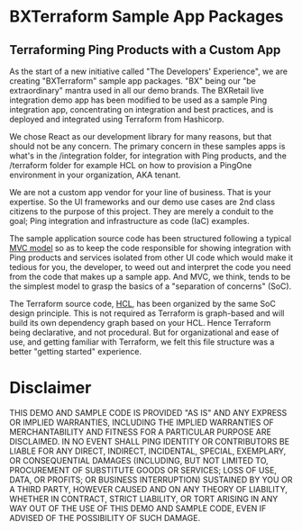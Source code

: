 # BXTerraform Sample App Packages

## Terraforming Ping Products with a Custom App

As the start of a new initiative called "The Developers' Experience", we are creating "BXTerraform" sample app packages. "BX" being our "be extraordinary" mantra used in all our demo brands. The BXRetail live integration demo app has been modified to be used as a sample Ping integration app, concentrating on integration and best practices, and is deployed and integrated using Terraform from Hashicorp.

We chose React as our development library for many reasons, but that should not be any concern. The primary concern in these samples apps is what's in the /integration folder, for integration with Ping products, and the /terraform folder for example HCL on how to provision a PingOne environment in your organization, AKA tenant.

We are not a custom app vendor for your line of business. That is your expertise. So the UI frameworks and our demo use cases are 2nd class citizens to the purpose of this project. They are merely a conduit to the goal; Ping integration and infrastructure as code (IaC) examples.

The sample application source code has been structured following a typical [MVC model](https://developer.mozilla.org/en-US/docs/Glossary/MVC) so as to keep the code responsible for showing integration with Ping products and services isolated from other UI code which would make it tedious for you, the developer, to weed out and interpret the code you need from the code that makes up a sample app. And MVC, we think, tends to be the simplest model to grasp the basics of a "separation of concerns" (SoC).

The Terraform source code, [HCL](https://developer.hashicorp.com/terraform/language/syntax/configuration), has been organized by the same SoC design principle. This is not required as Terraform is graph-based and will build its own dependency graph based on your HCL. Hence Terraform being declarative, and not procedural. But for organizational and ease of use, and getting familiar with Terraform, we felt this file structure was a better "getting started" experience.


# Disclaimer
THIS DEMO AND SAMPLE CODE IS PROVIDED "AS IS" AND ANY EXPRESS OR IMPLIED WARRANTIES, INCLUDING THE IMPLIED WARRANTIES OF MERCHANTABILITY AND FITNESS FOR A PARTICULAR PURPOSE ARE DISCLAIMED. IN NO EVENT SHALL PING IDENTITY OR CONTRIBUTORS BE LIABLE FOR ANY DIRECT, INDIRECT, INCIDENTAL, SPECIAL, EXEMPLARY, OR CONSEQUENTIAL DAMAGES (INCLUDING, BUT NOT LIMITED TO, PROCUREMENT OF SUBSTITUTE GOODS OR SERVICES; LOSS OF USE, DATA, OR PROFITS; OR BUSINESS INTERRUPTION) SUSTAINED BY YOU OR A THIRD PARTY, HOWEVER CAUSED AND ON ANY THEORY OF LIABILITY, WHETHER IN CONTRACT, STRICT LIABILITY, OR TORT ARISING IN ANY WAY OUT OF THE USE OF THIS DEMO AND SAMPLE CODE, EVEN IF ADVISED OF THE POSSIBILITY OF SUCH DAMAGE.